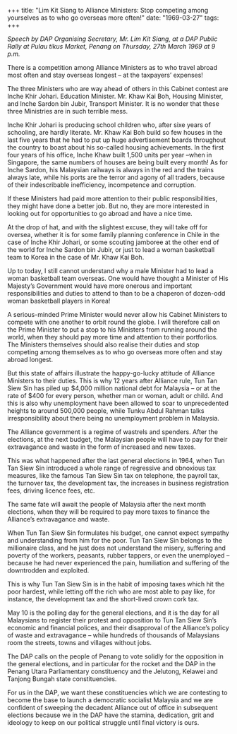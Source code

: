 +++ 
title: "Lim Kit Siang to Alliance Ministers: Stop competing among yourselves as to who go overseas more often!"
date: "1969-03-27"
tags:
+++

_Speech by DAP Organising Secretary, Mr. Lim Kit Siang, at a DAP Public Rally at Pulau tikus Market, Penang on Thursday, 27th March 1969 at 9 p.m._
	
There is a competition among Alliance Ministers as to who travel abroad most often and stay overseas longest – at the taxpayers’ expenses!
	
The three Ministers who are way ahead of others in this Cabinet contest are Inche Khir Johari. Education Minister. Mr. Khaw Kai Boh, Housing Minister, and Inche Sardon bin Jubir, Transport Minister. It is no wonder that these three Ministries are in such terrible mess.
	
Inche Khir Johari is producing school children who, after sixe years of schooling, are hardly literate. Mr. Khaw Kai Boh build so few houses in the last five years that he had to put up huge advertisement boards throughout the country to boast about his so-called housing achievements. In the first four years of his office, Inche Khaw built 1,500 units per year –when in Singapore, the same numbers of houses are being built every month! As for Inche Sardon, his Malaysian railways is always in the red and the trains always late, while his ports are the terror and agony of all traders, because of their indescribable inefficiency, incompetence and corruption.</u>
	
If these Ministers had paid more attention to their public responsibilities, they might have done a better job. But no, they are more interested in looking out for opportunities to go abroad and have a nice time.

At the drop of hat, and with the slightest excuse, they will take off for oversea, whether it is for some family planning conference in Chile in the case of Inche Khir Johari, or some scouting jamboree at the other end of the world for Inche Sardon bin Jubir, or just to lead a woman basketball team to Korea in the case of Mr. Khaw Kai Boh.
	
Up to today, I still cannot understand why a male Minister had to lead a woman basketball team overseas. One would have thought a Minister of His Majesty’s Government would have more onerous and important responsibilities and duties to attend to than to be a chaperon of dozen-odd woman basketball players in Korea!
	
A serious-minded Prime Minister would never allow his Cabinet Ministers to compete with one another to orbit round the globe.  I will therefore call on the Prime Minister to put a stop to his Ministers from running around the world, when they should pay more time and attention to their portforlios. The Ministers themselves should also realise their duties and stop competing among themselves as to who go overseas more often and stay abroad longest.
	
But this state of affairs illustrate the happy-go-lucky attitude of Alliance Ministers to their duties. This is why 12 years after Alliance rule, Tun Tan Siew Sin has piled up $4,000 million national debt for Malaysia – or at the rate of $400 for every person, whether man or woman, adult or child. And this is also why unemployment have been allowed to soar to unprecedented heights to around 500,000 people, while Tunku Abdul Rahman talks irresponsibility about there being no unemployment problem in Malaysia.
	
The Alliance government is a regime of wastrels and spenders. After the elections, at the next budget, the Malaysian people will have to pay for their extravagance and waste in the form of increased and new taxes.
	
This was what happened after the last general elections in 1964, when Tun Tan Siew Sin introduced a whole range of regressive and obnoxious tax measures, like the famous Tan Siew Sin tax on telephone, the payroll tax, the turnover tax, the development tax, the increases in business registration fees, driving licence fees, etc.
	
The same fate will await the people of Malaysia after the next month elections, when they will be required to pay more taxes to finance the Alliance’s extravagance and waste.
	
When Tun Tan Siew Sin formulates his budget, one cannot expect sympathy and understanding from him for the poor. Tun Tan Siew Sin belongs to the millionaire class, and he just does not understand the misery, suffering and poverty of the workers, peasants, rubber tappers, or even the unemployed – because he had never experienced the pain, humiliation and suffering of the downtrodden and exploited.
	
This is why Tun Tan Siew Sin is in the habit of imposing taxes which hit the poor hardest, while letting off the rich who are most able to pay like, for instance, the development tax and the short-lived crown cork tax.
	
May 10 is the polling day for the general elections, and it is the day for all Malaysians to register their protest and opposition to Tun Tan Siew Sin’s economic and financial polices, and their disapproval of the Alliance’s policy of waste and extravagance – while hundreds of thousands of Malaysians room the streets, towns and villages without jobs.
	
The DAP calls on the people of Penang to vote solidly for the opposition in the general elections, and in particular for the rocket and the DAP in the Penang Utara Parliamentary constituency and the Jelutong, Kelawei and Tanjong Bungah state constituencies.
	
For us in the DAP, we want these constituencies which we are contesting to become the base to launch a democratic socialist Malaysia and we are confident of sweeping the decadent Alliance out of office in subsequent elections because we in the DAP have the stamina, dedication, grit and ideology to keep on our political struggle until final victory is ours. 
